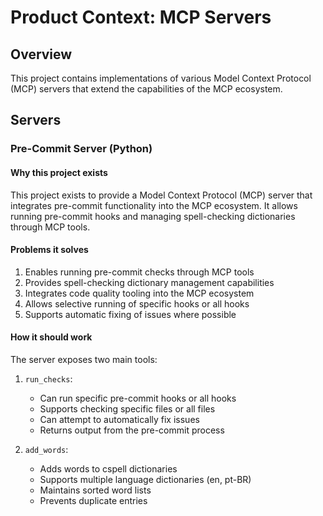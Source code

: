 # Product Context: MCP Servers

## Overview
This project contains implementations of various Model Context Protocol (MCP) servers that extend the capabilities of the MCP ecosystem.

## Servers

### Pre-Commit Server (Python)

#### Why this project exists
This project exists to provide a Model Context Protocol (MCP) server that integrates pre-commit functionality into the MCP ecosystem. It allows running pre-commit hooks and managing spell-checking dictionaries through MCP tools.

#### Problems it solves
1. Enables running pre-commit checks through MCP tools
2. Provides spell-checking dictionary management capabilities
3. Integrates code quality tooling into the MCP ecosystem
4. Allows selective running of specific hooks or all hooks
5. Supports automatic fixing of issues where possible

#### How it should work
The server exposes two main tools:

1. `run_checks`:
   - Can run specific pre-commit hooks or all hooks
   - Supports checking specific files or all files
   - Can attempt to automatically fix issues
   - Returns output from the pre-commit process

2. `add_words`:
   - Adds words to cspell dictionaries
   - Supports multiple language dictionaries (en, pt-BR)
   - Maintains sorted word lists
   - Prevents duplicate entries
